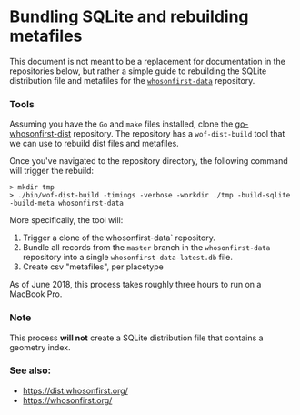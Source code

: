 # Bundling SQLite and rebuilding metafiles

This document is not meant to be a replacement for documentation in the repositories below, but rather a simple guide to rebuilding the SQLite distribution file and metafiles for the [`whosonfirst-data`](https://www.github.com/whosonfirst-data/whosonfirst-data) repository.

### Tools

Assuming you have the `Go` and `make` files installed, clone the [go-whosonfirst-dist](https://github.com/whosonfirst/go-whosonfirst-dist) repository. The repository has a `wof-dist-build` tool that we can use to rebuild dist files and metafiles.

Once you've navigated to the repository directory, the following command will trigger the rebuild:

```
> mkdir tmp
> ./bin/wof-dist-build -timings -verbose -workdir ./tmp -build-sqlite -build-meta whosonfirst-data
```

More specifically, the tool will:

1. Trigger a clone of the whosonfirst-data` repository.
2. Bundle all records from the `master` branch in the `whosonfirst-data` repository into a single `whosonfirst-data-latest.db` file.
3. Create csv "metafiles", per placetype

As of June 2018, this process takes roughly three hours to run on a MacBook Pro.

### Note

This process **will not** create a SQLite distribution file that contains a geometry index.

### See also:

- https://dist.whosonfirst.org/
- https://whosonfirst.org/
